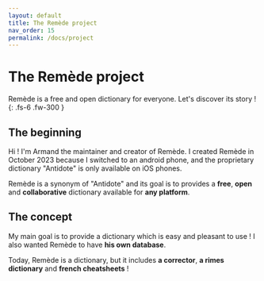 ```yaml
---
layout: default
title: The Remède project
nav_order: 15
permalink: /docs/project
---
```


# The Remède project

Remède is a free and open dictionary for everyone. Let's discover its story !
{: .fs-6 .fw-300 }

## The beginning

Hi ! I'm Armand the maintainer and creator of Remède. I created Remède in October 2023 because I switched to an android
phone, and the proprietary dictionary "Antidote" is only available on iOS phones.

Remède is a synonym of "Antidote" and its goal is to provides a **free**, **open** and **collaborative** dictionary
available for **any platform**.

## The concept

My main goal is to provide a dictionary which is easy and pleasant to use ! I also wanted Remède to have **his own
database**.

Today, Remède is a dictionary, but it includes **a corrector**, **a rimes dictionary** and **french cheatsheets** !
